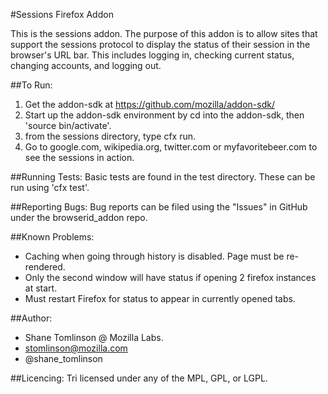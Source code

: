 #Sessions Firefox Addon

This is the sessions addon.  The purpose of this addon is to allow 
sites that support the sessions protocol to display the status of their session 
in the browser's URL bar.  This includes logging in, checking current status, 
changing accounts, and logging out.

##To Run:
1. Get the addon-sdk at https://github.com/mozilla/addon-sdk/
2. Start up the addon-sdk environment by cd into the addon-sdk, then 'source 
   bin/activate'.
3. from the sessions directory, type cfx run.
4. Go to google.com, wikipedia.org, twitter.com or myfavoritebeer.com to see 
   the sessions in action.

##Running Tests:
Basic tests are found in the test directory. These can be run using 'cfx test'.

##Reporting Bugs:
Bug reports can be filed using the "Issues" in GitHub under the browserid_addon repo.

##Known Problems:
* Caching when going through history is disabled.  Page must be re-rendered.
* Only the second window will have status if opening 2 firefox instances at start.
* Must restart Firefox for status to appear in currently opened tabs.


##Author:
* Shane Tomlinson @ Mozilla Labs.
* stomlinson@mozilla.com
* @shane_tomlinson

##Licencing:
Tri licensed under any of the MPL, GPL, or LGPL.

